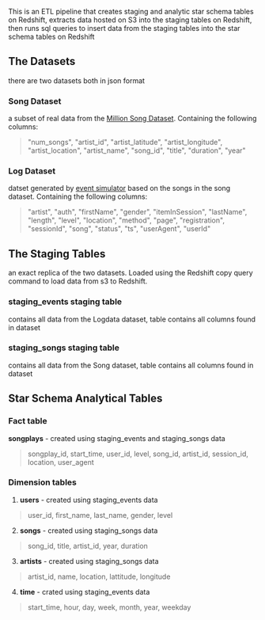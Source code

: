 This is an ETL pipeline that creates staging and analytic star schema tables on Redshift, extracts data hosted on S3 into the staging tables on Redshift, then runs sql queries to insert data from the staging tables into the star schema tables on Redshift

## The Datasets
there are two datasets both in json format

### Song Dataset
a subset of real data from the [Million Song Dataset](http://millionsongdataset.com/).
Containing the following columns:
> "num_songs", "artist_id", "artist_latitude", "artist_longitude", "artist_location", "artist_name", "song_id", "title", "duration", "year"

### Log Dataset
datset generated by [event simulator](https://github.com/Interana/eventsim) based on the songs in the song dataset.
Containing the following columns:
> "artist", "auth", "firstName", "gender", "itemInSession", "lastName", "length", "level", "location", "method", "page", "registration", "sessionId", "song", "status", "ts", "userAgent", "userId"

## The Staging Tables
an exact replica of the two datasets. Loaded using the Redshift copy query command to load data from s3 to Redshift.

### staging_events staging table
contains all data from the Logdata dataset, table contains all columns found in dataset

### staging_songs staging table
contains all data from the Song dataset, table contains all columns found in dataset

## Star Schema Analytical Tables

### Fact table
**songplays** - created using staging_events and staging_songs data
> songplay_id, start_time, user_id, level, song_id, artist_id, session_id, location, user_agent

### Dimension tables

1. **users** - created using staging_events data
> user_id, first_name, last_name, gender, level

2. **songs** - created using staging_songs data
> song_id, title, artist_id, year, duration

3. **artists** - created using staging_songs data
> artist_id, name, location, lattitude, longitude

4. **time** - crated using staging_events data
> start_time, hour, day, week, month, year, weekday
